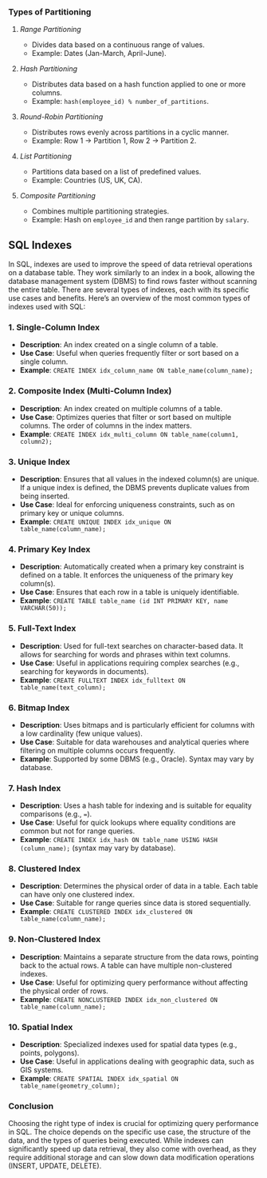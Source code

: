 ### Types of Partitioning

1. *Range Partitioning*  
   - Divides data based on a continuous range of values.
   - Example: Dates (Jan-March, April-June).

2. *Hash Partitioning*  
   - Distributes data based on a hash function applied to one or more columns.
   - Example: `hash(employee_id) % number_of_partitions`.

3. *Round-Robin Partitioning*  
   - Distributes rows evenly across partitions in a cyclic manner.
   - Example: Row 1 → Partition 1, Row 2 → Partition 2.

4. *List Partitioning*  
   - Partitions data based on a list of predefined values.
   - Example: Countries (US, UK, CA).

5. *Composite Partitioning*  
   - Combines multiple partitioning strategies.
   - Example: Hash on `employee_id` and then range partition by `salary`.

## SQL Indexes

In SQL, indexes are used to improve the speed of data retrieval operations on a database table. They work similarly to an index in a book, allowing the database management system (DBMS) to find rows faster without scanning the entire table. There are several types of indexes, each with its specific use cases and benefits. Here’s an overview of the most common types of indexes used with SQL:

### 1. **Single-Column Index**
- **Description**: An index created on a single column of a table.
- **Use Case**: Useful when queries frequently filter or sort based on a single column.
- **Example**: `CREATE INDEX idx_column_name ON table_name(column_name);`

### 2. **Composite Index (Multi-Column Index)**
- **Description**: An index created on multiple columns of a table.
- **Use Case**: Optimizes queries that filter or sort based on multiple columns. The order of columns in the index matters.
- **Example**: `CREATE INDEX idx_multi_column ON table_name(column1, column2);`

### 3. **Unique Index**
- **Description**: Ensures that all values in the indexed column(s) are unique. If a unique index is defined, the DBMS prevents duplicate values from being inserted.
- **Use Case**: Ideal for enforcing uniqueness constraints, such as on primary key or unique columns.
- **Example**: `CREATE UNIQUE INDEX idx_unique ON table_name(column_name);`

### 4. **Primary Key Index**
- **Description**: Automatically created when a primary key constraint is defined on a table. It enforces the uniqueness of the primary key column(s).
- **Use Case**: Ensures that each row in a table is uniquely identifiable.
- **Example**: `CREATE TABLE table_name (id INT PRIMARY KEY, name VARCHAR(50));`

### 5. **Full-Text Index**
- **Description**: Used for full-text searches on character-based data. It allows for searching for words and phrases within text columns.
- **Use Case**: Useful in applications requiring complex searches (e.g., searching for keywords in documents).
- **Example**: `CREATE FULLTEXT INDEX idx_fulltext ON table_name(text_column);`

### 6. **Bitmap Index**
- **Description**: Uses bitmaps and is particularly efficient for columns with a low cardinality (few unique values).
- **Use Case**: Suitable for data warehouses and analytical queries where filtering on multiple columns occurs frequently.
- **Example**: Supported by some DBMS (e.g., Oracle). Syntax may vary by database.

### 7. **Hash Index**
- **Description**: Uses a hash table for indexing and is suitable for equality comparisons (e.g., `=`).
- **Use Case**: Useful for quick lookups where equality conditions are common but not for range queries.
- **Example**: `CREATE INDEX idx_hash ON table_name USING HASH (column_name);` (syntax may vary by database).

### 8. **Clustered Index**
- **Description**: Determines the physical order of data in a table. Each table can have only one clustered index.
- **Use Case**: Suitable for range queries since data is stored sequentially.
- **Example**: `CREATE CLUSTERED INDEX idx_clustered ON table_name(column_name);`

### 9. **Non-Clustered Index**
- **Description**: Maintains a separate structure from the data rows, pointing back to the actual rows. A table can have multiple non-clustered indexes.
- **Use Case**: Useful for optimizing query performance without affecting the physical order of rows.
- **Example**: `CREATE NONCLUSTERED INDEX idx_non_clustered ON table_name(column_name);`

### 10. **Spatial Index**
- **Description**: Specialized indexes used for spatial data types (e.g., points, polygons).
- **Use Case**: Useful in applications dealing with geographic data, such as GIS systems.
- **Example**: `CREATE SPATIAL INDEX idx_spatial ON table_name(geometry_column);`

### Conclusion

Choosing the right type of index is crucial for optimizing query performance in SQL. The choice depends on the specific use case, the structure of the data, and the types of queries being executed. While indexes can significantly speed up data retrieval, they also come with overhead, as they require additional storage and can slow down data modification operations (INSERT, UPDATE, DELETE).